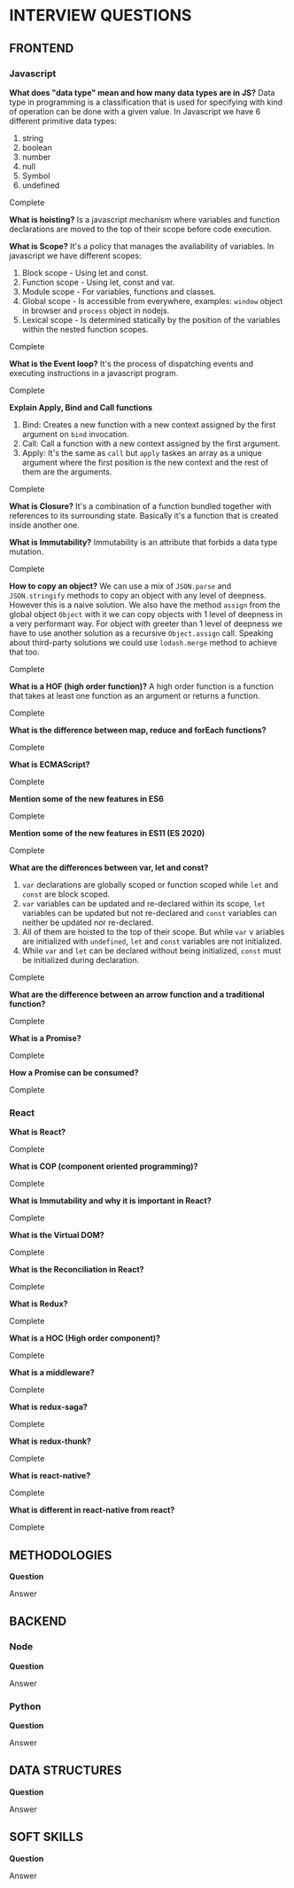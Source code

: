 # INTERVIEW QUESTIONS

## FRONTEND

### Javascript

**What does "data type" mean and how many data types are in JS?**
Data type in programming is a classification that is used for specifying with kind of operation can be done with a given value.
In Javascript we have 6 different primitive data types:
1. string
2. boolean
3. number
4. null
5. Symbol
6. undefined

Complete

**What is hoisting?**
Is a javascript mechanism where variables and function declarations are moved to the top of their scope before code execution.


**What is Scope?**
It's a policy that manages the availability of variables.
In javascript we have different scopes:
1. Block scope - Using let and const.
2. Function scope - Using let, const and var.
3. Module scope - For variables, functions and classes.
4. Global scope - Is accessible from everywhere, examples: `window` object in browser and `process` object in nodejs.
5. Lexical scope - Is determined statically by the position of the variables within the nested function scopes.


Complete

**What is the Event loop?**
It's the process of dispatching events and executing instructions in a javascript program.


Complete

**Explain Apply, Bind and Call functions**
1. Bind: Creates a new function with a new context assigned by the first argument on `bind` invocation.
2. Call: Call a function with a new context assigned by the first argument.
3. Apply: It's the same as `call` but `apply` taskes an array as a unique argument where the first position is the new context and the rest of them are the arguments.


Complete

**What is Closure?**
It's a combination of a function bundled together with references to its surrounding state.
Basically it's a function that is created inside another one.

**What is Immutability?**
Immutability is an attribute that forbids a data type mutation.

Complete

**How to copy an object?**
We can use a mix of `JSON.parse` and `JSON.stringify` methods to copy an object with any level of deepness. However this is a naive solution.
We also have the method `assign` from the global object `Object` with it we can copy objects with 1 level of deepness in a very performant way.
For object with greeter than 1 level of deepness we have to use another solution as a recursive `Object.assign` call.
Speaking about third-party solutions we could use `lodash.merge` method to achieve that too.

Complete

**What is a HOF (high order function)?**
A high order function is a function that takes at least one function as an argument or returns a function.

Complete

**What is the difference between map, reduce and forEach functions?**

Complete

**What is ECMAScript?**

Complete

**Mention some of the new features in ES6**

Complete

**Mention some of the new features in ES11 (ES 2020)**

Complete

**What are the differences between var, let and const?**
1. `var` declarations are globally scoped or function scoped while `let` and `const` are block scoped.
2. `var` variables can be updated and re-declared within its scope, `let` variables can be updated but not re-declared
    and `const` variables can neither be updated nor re-declared.
3. All of them are hoisted to the top of their scope. But while `var` v ariables are initialized with `undefined`, `let` and `const` variables
    are not initialized.
4. While `var` and `let` can be declared without being initialized, `const` must be initialized during declaration.

Complete

**What are the difference between an arrow function and a traditional function?**

Complete

**What is a Promise?**

Complete

**How a Promise can be consumed?**

Complete


### React

**What is React?**

Complete

**What is COP (component oriented programming)?**

Complete

**What is Immutability and why it is important in React?**

Complete

**What is the Virtual DOM?**

Complete

**What is the Reconciliation in React?**

Complete

**What is Redux?**

Complete

**What is a HOC (High order component)?**

Complete

**What is a middleware?**

Complete

**What is redux-saga?**

Complete

**What is redux-thunk?**

Complete

**What is react-native?**

Complete

**What is different in react-native from react?**

Complete


## METHODOLOGIES

**Question**

Answer


## BACKEND

### Node

**Question**

Answer

### Python

**Question**

Answer


## DATA STRUCTURES

**Question**

Answer


## SOFT SKILLS

**Question**

Answer
